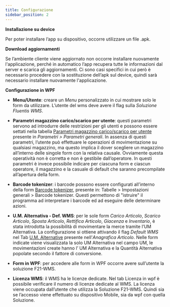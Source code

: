 ```yaml
---
title: Configurazione
sidebar_position: 2
---
```


**Installazione su device**

Per poter installare l’app su dispositivo, occorre utilizzare un file .apk.

**Download aggiornamenti**

Se l’ambiente cliente viene aggiornato non occorre installare nuovamente l'applicazione, perché in automatico l’app recupera tutte le informazioni dal server e scarica gli aggiornamenti.
Ci sono casi specifici in cui però è necessario procedere con la sostituzione dell’apk sul device, quindi sarà necessario installare nuovamente l'applicazione.

**Configurazione in WPF**

- **Menu/Utente**: creare un *Menu* personalizzato in cui mostrare solo le form da utilizzare. L’utente del wms deve avere il flag sulla *Soluzione Fluentis WMS*.

- **Parametri magazzino carico/scarico per utente**: questi parametri servono ad introdurre delle restrizioni per gli utenti e possono essere settati nella tabella [Parametri magazzino carico/scarico per utente](/docs/configurations/parameters/general-parameters/deliverynotes-grouping) presente in *Parametri > Parametri generali*. In assenza di questi parametri, l’utente può effettuare le operazioni di movimentazione su qualsiasi magazzino, ma questo implica il dover scegliere un magazzino all’interno delle singole form con la relativa causale. Ovviamente questa operatività non è corretta e non è gestibile dall’operatore. In questi parametri è invece possibile indicare per ciascuna form e ciascun operatore, il magazzino e la casuale di default che saranno precompilate all’apertura della form.       

- **Barcode tokenizer**: i barcode possono essere configurati all’interno della form [Barcode tokenizer](/docs/configurations/tables/general-settings/barcode-tokenizer), presente in: Tabelle > Impostazioni generali > Barcode tokenizer. Questi permettono di "istruire" il programma ad interpretare i barcode ed ad eseguire delle determinare azioni.

- **U.M. Alternativa - Def. WMS**: per le sole form *Carico Articolo*, *Scarico Articolo*, *Sposta Articolo*, *Rettifica Articolo*, *Giacenza* e *Inventario*, è stata introdotta la possibilità di movimentare la merce tramite l’UM Alternativa. La configurazione si ottiene attivando il flag *Default WMS* nel Tab [U.M. Alternative](/docs/erp-home/registers/items/create-new-items/item-registry/alternative-um) presente nell'*Anagrafica Articolo*. Nelle form indicate viene visualizzata la solo UM Alternativa nel campo UM, le movimentazioni create hanno l’ UM Alternativa e la Quantità Alternativa popolate secondo il fattore di conversione.

- **Form in WPF**: per accedere alle form in WPF occorre avere sull’utente la soluzione F21-WMS.

- **Licenza WMS**: il WMS ha le licenze dedicate. Nel tab Licenza in wpf è possibile verificare il numero di licenze dedicate al WMS. La licenza viene occupata dall’utente che utilizza la Soluzione F21-WMS. Quindi sia se l’accesso viene effettuato su dispositivo Mobile, sia da wpf con quella Soluzione. 









  

